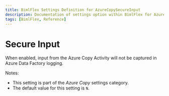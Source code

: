 ```yaml
---
title: BimlFlex Settings Definition for AzureCopySecureInput
description: Documentation of settings option within BimlFlex for AzureCopySecureInput
tags: [BimlFlex, Reference]
---
```


# Secure Input

When enabled, input from the Azure Copy Activity will not be captured in Azure Data Factory logging.

Notes:

* This setting is part of the *Azure Copy* settings category.
* The default value for this setting is `N`.
